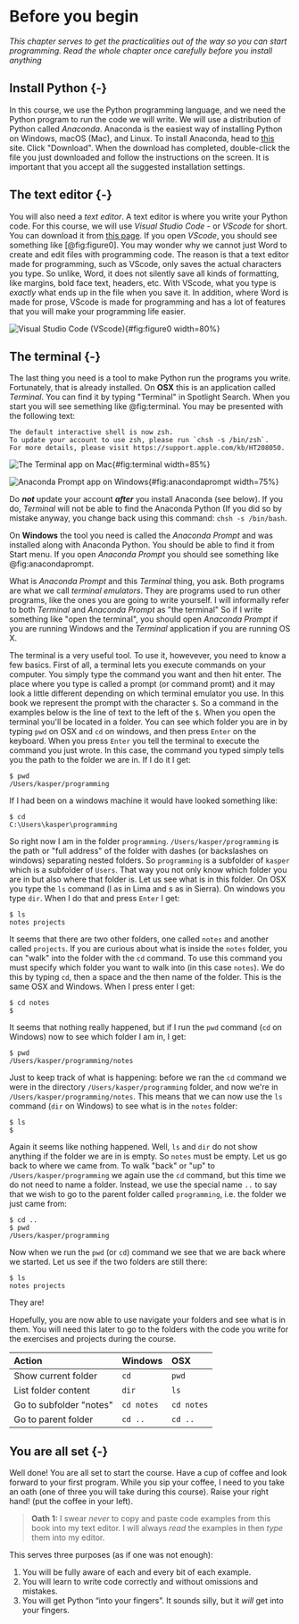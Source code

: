 # Before you begin

*This chapter serves to get the practicalities out of the way so you can start programming. Read the whole chapter once carefully before you install anything*

## Install Python {-}

In this course, we use the Python programming language, and we need the Python program to run the code we will  write. We will use a distribution of Python called *Anaconda*. Anaconda is the easiest way of installing Python on Windows, macOS (Mac), and Linux. To install Anaconda, head to [this](https://www.anaconda.com/products/individual) site. Click "Download". When the download has completed, double-click the file you just downloaded and follow the instructions on the screen. It is important that you accept all the suggested installation settings.

## The text editor {-}

You will also need a *text editor*. A text editor is where you write your Python code. For this course, we will use *Visual Studio Code* - or *VScode* for short. You can download it from [this page](https://code.visualstudio.com/download). If you open *VScode*, you should see something like [@fig:figure0]. You may wonder why we cannot just Word to create and edit files with programming code. The reason is that a text editor made for programming, such as VScode, only saves the actual characters you type. So unlike, Word, it does not silently save all kinds of formatting, like margins, bold face text, headers, etc. With VScode, what you type is *exactly* what ends up in the file when you save it. In addition, where Word is made for prose, VScode is made for programming and has a lot of features that you will make your programming life easier. 

![Visual Studio Code (VScode)](./images/vscode.png){#fig:figure0 width=80%}

## The terminal {-}

<!-- TODO: change to using Anaconca Powershell Prompt and fix examples accordingly -->

The last thing you need is a tool to make Python run the programs you write. Fortunately, that is already installed. On **OSX** this is an application called *Terminal*. You can find it by typing "Terminal" in Spotlight Search. When you start you will see semething like @fig:terminal. You may be presented with the following text:

```
The default interactive shell is now zsh.
To update your account to use zsh, please run `chsh -s /bin/zsh`.
For more details, please visit https://support.apple.com/kb/HT208050.
```
 
![The Terminal app on Mac](./images/terminal.png){#fig:terminal width=85%} 

![Anaconda Prompt app on Windows](./images/anaconda_prompt.jpg){#fig:anacondaprompt width=75%}

Do __*not*__ update your account __*after*__ you install Anaconda (see below). If you do, *Terminal* will not be able to find the Anaconda Python (If you did so by mistake anyway, you change back using this command: `chsh -s /bin/bash`.

On **Windows** the tool you need is called the *Anaconda Prompt* and was installed along with Anaconda Python. You should be able to find it from Start menu. If you open *Anaconda Prompt* you should see something like @fig:anacondaprompt.

What is *Anaconda Prompt* and this *Terminal* thing, you ask. Both programs are what we call *terminal emulators*. They are programs used to run other programs, like  the ones you are going to write yourself. I will informally refer to both *Terminal* and *Anaconda Prompt* as "the terminal" So if I write something like "open the terminal", you should open *Anaconda Prompt* if you are running Windows and the *Terminal* application if you are running OS X.

The terminal is a very useful tool. To use it, howevever, you need to know a few basics. First of all, a terminal lets you execute commands on your computer. You simply type the command you want and then hit enter. The place where you type is called a prompt (or command promt) and it may look a little different depending on which terminal emulator you use. In this book we represent the prompt with the character `$`. So a command in the examples below is the line of text to the left of the `$`. When you open the terminal you'll be located in a folder. You can see which folder you are in by typing `pwd` on OSX and `cd` on windows, and then press `Enter` on the keyboard. When you press `Enter` you tell the terminal to execute the command you just wrote. In this case, the command you typed simply tells you the path to the folder we are in. If I do it I get:

```
$ pwd
/Users/kasper/programming
```

If I had been on a windows machine it would have looked something like: 

```
$ cd
C:\Users\kasper\programming
```

So right now I am in the folder `programming`. `/Users/kasper/programming` is the path or "full address" of the folder with dashes (or backslashes on windows) separating nested folders. So `programming` is a subfolder of `kasper` which is a subfolder of `Users`. That way you not only know which folder you are in but also where that folder is. Let us see what is in this folder. On OSX you type the `ls` command (l as in Lima and s as in Sierra). On windows you type `dir`. When I do that and press `Enter` I get:

```
$ ls
notes projects
```

It seems that there are two other folders, one called `notes` and another called `projects`. If you are curious about what is inside the `notes` folder, you can "walk" into the folder with the `cd` command. To use this command you must specify which folder you want to walk into (in this case `notes`). We do this by typing `cd`, then a space and the then name of the folder. This is the same OSX and Windows. When I press enter I get:

```
$ cd notes
$
```

It seems that nothing really happened, but if I run the `pwd` command (`cd` on Windows) now to see which folder I am in, I get:

```
$ pwd
/Users/kasper/programming/notes
```

Just to keep track of what is happening: before we ran the `cd` command we were in the directory `/Users/kasper/programming` folder, and now we're in `/Users/kasper/programming/notes`. This means that we can now use the `ls` command (`dir` on Windows) to see what is in the `notes` folder:

```
$ ls
$
```

Again it seems like nothing happened. Well, `ls` and `dir` do not show anything if the folder we are in is empty. So `notes` must be empty. Let us go back to where we came from. To walk "back" or "up" to `/Users/kasper/programming` we again use the `cd` command, but this time we do not need to name a folder. Instead, we use the special name `..` to say that we wish to go to the parent folder called `programming`, i.e. the folder we just came from:

```
$ cd ..
$ pwd
/Users/kasper/programming
```

Now when we run the `pwd` (or `cd`) command we see that we are back where we started. Let us see if the two folders are still there:

```
$ ls
notes projects
```

They are! 

Hopefully, you are now able to use navigate your folders and see what is in them. You will need this later to go to the folders with the code you write for the exercises and projects during the course.

| Action | Windows | OSX |
|:---|:---|:---|
| Show current folder | `cd` | `pwd` |
| List folder content | `dir` | `ls` |
| Go to subfolder "notes" | `cd notes` | `cd notes` |
| Go to parent folder | `cd ..` | `cd ..` |


## You are all set {-}

Well done! You are all set to start the course. Have a cup of coffee and look forward to your first program. While you sip your coffee, I need to you take an oath (one of three you will take during this course). Raise your right hand! (put the coffee in your left).

> **Oath 1:** I swear *never* to copy and paste code examples from this book into my text editor. I will always *read* the examples in then *type* them into my editor.

This serves three purposes (as if one was not enough):

1. You will be fully aware of each and every bit of each example.
2. You will learn to write code correctly and without omissions and mistakes.
3. You will get Python “into your fingers”. It sounds silly, but it *will* get into your fingers.









